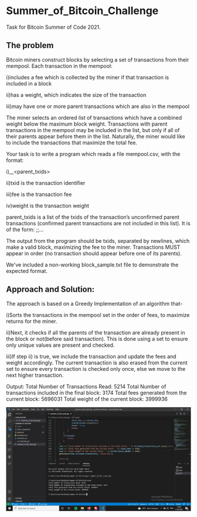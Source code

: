 # Summer_of_Bitcoin_Challenge
Task for Bitcoin Summer of Code 2021.

## The problem
Bitcoin miners construct blocks by selecting a set of transactions from their mempool. Each transaction in the mempool:

i)includes a fee which is collected by the miner if that transaction is included in a block

ii)has a weight, which indicates the size of the transaction

iii)may have one or more parent transactions which are also in the mempool

The miner selects an ordered list of transactions which have a combined weight below the maximum block weight. Transactions with parent transactions in the mempool may be included in the list, but only if all of their parents appear before them in the list. Naturally, the miner would like to include the transactions that maximize the total fee.

Your task is to write a program which reads a file mempool.csv, with the format:

i)<txid>,<fee>,<weight>,<parent_txids>

ii)txid is the transaction identifier

iii)fee is the transaction fee

iv)weight is the transaction weight

parent_txids is a list of the txids of the transaction’s unconfirmed parent transactions (confirmed parent transactions are not included in this list). It is of
the form: <txid1>;<txid2>;...

The output from the program should be txids, separated by newlines, which make a valid block, maximizing the fee to the miner. Transactions MUST appear in order
(no transaction should appear before one of its parents).

We've included a non-working block_sample.txt file to demonstrate the expected format.

## Approach and Solution:
The approach is based on a Greedy Implementation of an algorithm that-

i)Sorts the transactions in the mempool set in the order of fees, to maximize returns for the miner. 

ii)Next, it checks if all the parents of the transaction are already present in the block or not(before said transaction). This is done using a set to ensure only unique values are present and checked.

iii)If step ii) is true, we include the transaction and update the fees and weight accordingly. The current transaction is also erased from the current set to ensure every transaction is checked only once, else we move to the next higher transaction.

Output:
Total Number of Transactions Read: 5214
Total Number of transactions included in the final block: 3174
Total fees generated from the current block: 5696031
Total weight of the current block: 3999936

![Screenshot](final_output.jpg)
